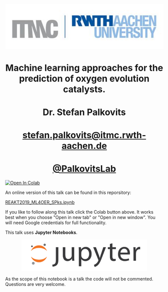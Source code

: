 <center><img src="images/RWTH.jpg" width=600></center>

<h1 align="center"> Machine learning approaches for the prediction of oxygen evolution catalysts. </h1>
<h1 align="center"> Dr. Stefan Palkovits </h1>
<h1 align="center"> <a href="stefan.palkovits@itmc.rwth-aachen.de">stefan.palkovits@itmc.rwth-aachen.de </a> </h1>
<h1 align="center"> <a href="https://twitter.com/palkovitslab?lang=de">@PalkovitsLab</a> </h1>

[![Open In Colab](https://colab.research.google.com/assets/colab-badge.svg)](https://colab.research.google.com/github/spalkovits/REAKT2019_ML4OER_SPks/blob/master/REAKT2019_ML4OER_SPks.ipynb)

An online version of this talk can be found in this reporsitory:

[REAKT2019_ML4OER_SPks.ipynb](https://github.com/spalkovits/REAKT2019_ML4OER_SPks/blob/master/REAKT2019_ML4OER_SPks.ipynb)

If you like to follow along this talk click the Colab button above. It works best when you choose "Open in new tab" or "Open in new window". You will need Google credentials for full functionality.

This talk uses **Jupyter Notebooks**.

<center><img src="images/jupyter.png" width=400></center>

As the scope of this notebook is a talk the code will not be commented. Questions are very welcome.
